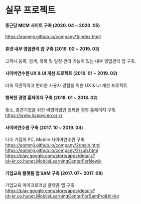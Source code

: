 # 실무 프로젝트

#### 종근당 MCM 사이트 구축 (2020. 04 ~ 2020. 05)  
<https://eommji.github.io/company/1/index.html>


#### 휴넷 내부 영업관리 앱 구축 (2019. 02 ~ 2019. 03)
고객사 등록, 검색, 목록 및 일정 관리 기능이 있는 내부 영업관리 앱 구축.

#### 사이버연수원 UX & UI 개선 프로젝트 (2019. 01 ~ 2019. 02)
더욱 직관적이고 편리한 사용자 경험을 위한 UX & UI 개선 프로젝트.

#### 행복한 경영 홈페이지 구축 (2018. 01 ~ 2018. 02)
중소, 중견기업을 위한 비영리법인 행복한 경영 홈페이지 구축.
<https://www.happyceo.or.kr>

#### 사이버연수원 구축 (2017. 10 ~ 2019. 04)
다수 기업의 PC, Mobile 사이버연수원 구축
<https://eommji.github.io/company/2/main.html>
<https://eommji.github.io/company/2/sub.html>
<https://play.google.com/store/apps/details?id=kr.co.hunet.MobileLearningCenterForNewjk>

#### 기업교육 플랫폼 앱 SAM 구축 (2017. 07~ 2017. 08)
기업교육 마이크로러닝 플랫폼 앱 구축.
<https://play.google.com/store/apps/details?id=kr.co.hunet.MobileLearningCenterForSamPro&hl=ko>
